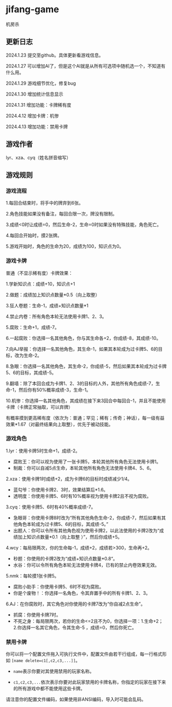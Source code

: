 # jifang-game
机房杀

## 更新日志

2024.1.23 提交至github。具体更新看游戏信息。

2024.1.27 可以增加AI了，但是这个AI就是从所有可选项中随机选一个，不知道有什么用。

2024.1.29 游戏细节优化，修复bug

2024.1.30 增加统计信息显示

2024.1.31 增加功能：卡牌稀有度

2024.4.12 增加卡牌：机惨

2024.4.13 增加功能：禁用卡牌

## 游戏作者
lyr、xza、cyq（姓名拼音缩写）

## 游戏规则
### 游戏流程
1.每回合结束时，将手中的牌弃到6张。

2.角色技能如果没有备注，每回合限一次，牌没有限制。

3.成绩<0时让成绩=0，然后生命-2，生命=0时如果没有特殊技能，角色死亡。

4.每回合开始时，摸2张牌。

5.游戏开始时，角色的生命为20，成绩为100，知识点为0。

### 游戏卡牌
普通（不显示稀有度）卡牌效果：

1.学新知识点：成绩+10，知识点+1

2.做题：成绩加上知识点数量*0.5（向上取整）

3.狂人卷题：生命-1，成绩+知识点数量*1

4.禁止内卷：所有角色本轮无法使用卡牌1、2、3。

5.腐败：生命+1，成绩-7。

6.一起腐败：你选择一名其他角色，你与其生命各+2，你成绩-8，其成绩-10。

7.向AJ举报：你选择一名其他角色，其生命-1，如果其本轮成为过卡牌5、6的目标，改为生命-2。

8.急眼：你选择一名其他角色，其生命-2，你成绩-5，然后如果其本轮成为过卡牌5、6的目标，其成绩-5。

9.翻墙：除了本回合成为卡牌1、2、3的目标的人外，其他所有角色成绩-7，生命-1，然后你有50%概率成绩-3，生命-1。

10.机惨：你选择一名其他角色，其成绩在接下来3回合中每回合-1，并且不能使用卡牌（卡牌正常抽取，可以弃牌）

有概率摸到更高稀有度（依次为：普通；罕见；稀有；传奇；神话），每一级有益效果*1.67（对最终结果向上取整），优先于被动技能。

### 游戏角色
1.lyr：使用卡牌5时生命+1，成绩-2。
  
- 腐败王：你可以视为使用了一张卡牌5，本轮其他所有角色无法使用卡牌1。
- 制裁：你可以自减5点生命，本轮其他所有角色无法使用卡牌4、5、6。
                
2.xza：使用卡牌1时成绩+2，成为卡牌6的目标时成绩减少1/4。
  
- 蓝勾爷：你使用卡牌2、3时，效果结算后*1.6。
- 透明度：你使用卡牌5、6时有10%概率视为使用卡牌2且不视为腐败。
                
3.cyq：使用卡牌5、6时有40%概率成绩-7。
  
- 急眼哥：你使用卡牌8时改为“所有其他角色生命-2，你成绩-7，然后如果有其他角色本轮成为过卡牌5、6的目标，其成绩-5。”
- 出题人：你可以令所有其他角色视为使用卡牌2，以此法使用的卡牌2改为“成绩加上知识点数量*0.1（向上取整 ）”，然后你成绩+5。
                
4.wcy：每局限两次，你的生命每-1，成绩+2，成绩若>300，生命再+2。
  
- 秒题：你使用的卡牌2改为“成绩+知识点数量*0.8“。
- 水谷：你可以令所有角色本轮无法使用卡牌4，已有的禁止内卷效果无效。
                
5.nmk：每轮摸1张卡牌5。
  
- 腐败小助手：你使用卡牌5、6时不视为腐败。
- 你是个废物！：你选择一名角色，令其弃置手中的所有卡牌1、2、3。
                
6.AJ：在你腐败时，其它角色对你使用的卡牌7改为“你自减2点生命”。
  
- 抓腐：你使用卡牌7时。
- 不死之身：每局限两次，若你的生命<=2且不为0，你选择一项：1.生命+2；2.你选择一名其它角色，令其生命-5 ，成绩=0，然后你死亡。
                
### 禁用卡牌

你可以将一个配置文件拖入可执行文件中，配置文件由若干行组成，每一行格式形如 `[name delete=c1[,c2,c3,...]]`。

- `name`表示你要对其使用禁用的玩家名称。

- `c1,c2,c3,...`依次表示你要对此玩家禁用的卡牌名称，你指定的玩家在接下来的所有游戏中都不能使用这些卡牌。

请注意你的配置文件编码，如果使用非ANSI编码，导入时可能会乱码。